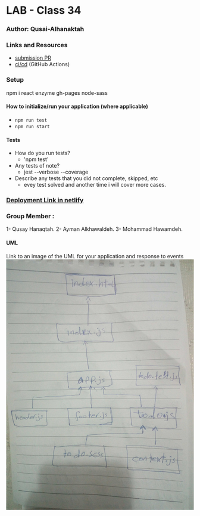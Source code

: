 # LAB - Class 34

### Author: Qusai-Alhanaktah

### Links and Resources

- [submission PR](https://github.com/401-advanced-javascript-qusaiAlhanaktah/lab-34/pull/1)
- [ci/cd](https://github.com/401-advanced-javascript-qusaiAlhanaktah/lab-34/actions) (GitHub Actions)

### Setup
npm i react enzyme gh-pages node-sass

#### How to initialize/run your application (where applicable)

- `npm run test`
- `npm run start`

#### Tests

- How do you run tests?
     - 'npm test'
- Any tests of note?
     - jest --verbose --coverage
- Describe any tests that you did not complete, skipped, etc
     - evey test solved and another time i will cover more cases.

### [Deployment Link in netlify](https://confident-heyrovsky-f0bc56.netlify.com/)

### Group Member :
1- Qusay Hanaqtah.
2- Ayman Alkhawaldeh.
3- Mohammad Hawamdeh.

#### UML
Link to an image of the UML for your application and response to events
![White-Board](assets/IMG_20200307_212229.jpg)
